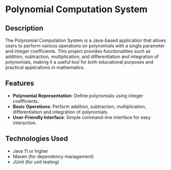 # Polynomial Computation System

## Description
The Polynomial Computation System is a Java-based application that allows users to perform various operations on polynomials with a single parameter and integer coefficients. This project provides functionalities such as addition, subtraction, multiplication, and differentiation and integration of polynomials, making it a useful tool for both educational purposes and practical applications in mathematics.

## Features
- **Polynomial Representation**: Define polynomials using integer coefficients.
- **Basic Operations**: Perform addition, subtraction, multiplication, differentiation and integration of polynomials.
- **User-Friendly Interface**: Simple command-line interface for easy interaction.

## Technologies Used
- Java 11 or higher
- Maven (for dependency management)
- JUnit (for unit testing)
